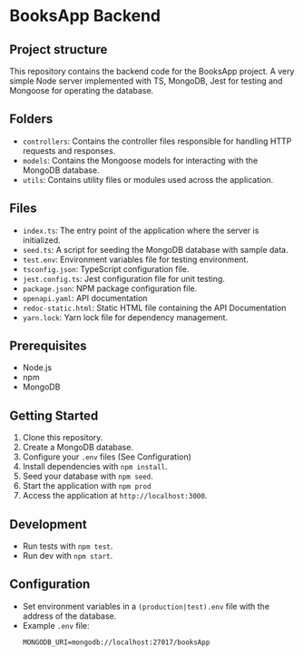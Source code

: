 # BooksApp Backend

## Project structure

This repository contains the backend code for the BooksApp project. A very simple Node server implemented with TS, MongoDB, Jest for testing and Mongoose for operating the database. 

## Folders

- `controllers`: Contains the controller files responsible for handling HTTP requests and responses.
- `models`: Contains the Mongoose models for interacting with the MongoDB database.
- `utils`: Contains utility files or modules used across the application.

## Files

- `index.ts`: The entry point of the application where the server is initialized.
- `seed.ts`: A script for seeding the MongoDB database with sample data.
- `test.env`: Environment variables file for testing environment.
- `tsconfig.json`: TypeScript configuration file.
- `jest.config.ts`: Jest configuration file for unit testing.
- `package.json`: NPM package configuration file.
- `openapi.yaml`: API documentation
- `redoc-static.html`: Static HTML file containing the API Documentation
- `yarn.lock`: Yarn lock file for dependency management.

## Prerequisites

- Node.js
- npm
- MongoDB

## Getting Started

1. Clone this repository.
2. Create a MongoDB database.
3. Configure your `.env` files (See Configuration)
4. Install dependencies with `npm install`.
5. Seed your database with `npm seed`.
6. Start the application with `npm prod`
7. Access the application at `http://localhost:3000`.

## Development

- Run tests with `npm test`.
- Run dev with `npm start`.

## Configuration

- Set environment variables in a `(production|test).env` file with the address of the database.
- Example `.env` file:
    ```
    MONGODB_URI=mongodb://localhost:27017/booksApp
    ```